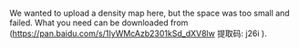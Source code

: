 We wanted to upload a density map here, but the space was too small and failed. What you need can be downloaded from (https://pan.baidu.com/s/1IyWMcAzb2301kSd_dXV8lw 提取码: j26i ).
